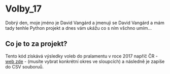 # Volby_17

Dobrý den, moje jméno je David Vangárd a jmenuji se David Vangárd a mám tady tenhle Python projekt a dnes vám ukážu co s ním všchno umím...

<h2>Co je to za projekt?</h2>
    <p>Tento kód získává výsledky voleb do pralamentu v roce 2017 napříč ČR - <a target="_blank" href="https://volby.cz/pls/ps2017nss/ps3?xjazyk=CZ">web zde</a> - (musíte vybrat konkrétní okres ve sloupcích) a následně je zapíše do CSV souboruů.  </p>
    
